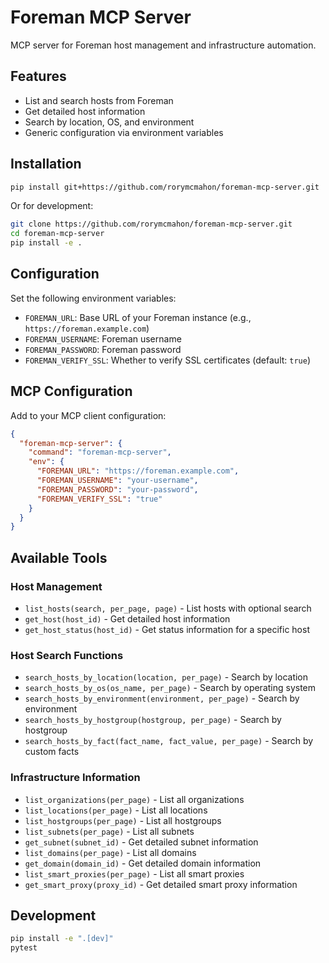 # Foreman MCP Server

MCP server for Foreman host management and infrastructure automation.

## Features

- List and search hosts from Foreman
- Get detailed host information
- Search by location, OS, and environment
- Generic configuration via environment variables

## Installation

```bash
pip install git+https://github.com/rorymcmahon/foreman-mcp-server.git
```

Or for development:
```bash
git clone https://github.com/rorymcmahon/foreman-mcp-server.git
cd foreman-mcp-server
pip install -e .
```

## Configuration

Set the following environment variables:

- `FOREMAN_URL`: Base URL of your Foreman instance (e.g., `https://foreman.example.com`)
- `FOREMAN_USERNAME`: Foreman username
- `FOREMAN_PASSWORD`: Foreman password
- `FOREMAN_VERIFY_SSL`: Whether to verify SSL certificates (default: `true`)

## MCP Configuration

Add to your MCP client configuration:

```json
{
  "foreman-mcp-server": {
    "command": "foreman-mcp-server",
    "env": {
      "FOREMAN_URL": "https://foreman.example.com",
      "FOREMAN_USERNAME": "your-username",
      "FOREMAN_PASSWORD": "your-password",
      "FOREMAN_VERIFY_SSL": "true"
    }
  }
}
```

## Available Tools

### Host Management
- `list_hosts(search, per_page, page)` - List hosts with optional search
- `get_host(host_id)` - Get detailed host information
- `get_host_status(host_id)` - Get status information for a specific host

### Host Search Functions
- `search_hosts_by_location(location, per_page)` - Search by location
- `search_hosts_by_os(os_name, per_page)` - Search by operating system
- `search_hosts_by_environment(environment, per_page)` - Search by environment
- `search_hosts_by_hostgroup(hostgroup, per_page)` - Search by hostgroup
- `search_hosts_by_fact(fact_name, fact_value, per_page)` - Search by custom facts

### Infrastructure Information
- `list_organizations(per_page)` - List all organizations
- `list_locations(per_page)` - List all locations
- `list_hostgroups(per_page)` - List all hostgroups
- `list_subnets(per_page)` - List all subnets
- `get_subnet(subnet_id)` - Get detailed subnet information
- `list_domains(per_page)` - List all domains
- `get_domain(domain_id)` - Get detailed domain information
- `list_smart_proxies(per_page)` - List all smart proxies
- `get_smart_proxy(proxy_id)` - Get detailed smart proxy information

## Development

```bash
pip install -e ".[dev]"
pytest
```
